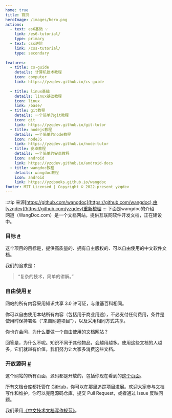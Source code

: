 ```yaml
---
home: true
title: 首页
heroImage: /images/hero.png
actions:
  - text: es6基础 💡
    link: /es6-tutorial/
    type: primary
  - text: css进阶
    link: /css-tutorial/
    type: secondary
   
features:
  - title: cs-guide
    details: 计算机技术教程
    icon: computer
    link: https://yzqdev.github.io/cs-guide
 
  - title: linux基础
    details: linux基础教程
    icon: linux
    link: /base/
  - title: git教程
    details: 一个简单的git教程
    icon: git
    link: https://yzqdev.github.io/git-tutor  
  - title: nodejs教程
    details: 一个简单的node教程
    icon: nodeJS
    link: https://yzqdev.github.io/node-tutor  
  - title: 安卓教程
    details: 一个简单的安卓教程
    icon: android
    link: https://yzqdev.github.io/android-docs
  - title: wangdoc教程
    details: wangdoc教程
    icon: android
    link: https://yzqbooks.github.io/wangdoc
footer: MIT Licensed | Copyright © 2022-present yzqdev
---
```


:::tip
来源[https://github.com/wangdoc](https://github.com/wangdoc),由[yzqdev](https://github.com/yzqdev)重新梳理
:::
下面是wangdoc的介绍  
网道（WangDoc.com）是一个文档网站，提供互联网软件开发文档，正在建设中。

### 目标 [#](https://wangdoc.com/#目标)

这个项目的目标是，提供高质量的、拥有自主版权的、可以自由使用的中文软件文档。

我们的追求是：

> “复杂的技术，简单的讲解。”

### 自由使用 [#](https://wangdoc.com/#自由使用)

网站的所有内容采用知识共享 3.0 许可证，与维基百科相同。

你可以自由使用本站所有内容（包括用于商业用途），不必支付任何费用，条件是使用时保持署名（“来自网道项目”），以及采用相同方式共享。

你也许会问，为什么要做一个自由使用的文档网站？

回答是，为什么不呢。知识不同于其他物品，会越用越多。使用这些文档的人越多，它们就越有价值，我们努力让大家多消费这些文档。

### 开放源码 [#](https://wangdoc.com/#开放源码)

这个网站的所有页面，源码都是开放的，包括你现在看到的[这个页面](https://raw.githubusercontent.com/wangdoc/frontpage/master/README.md)。

所有文档仓库都托管在 [GitHub](https://github.com/wangdoc)，你可以在那里追踪项目进展。欢迎大家参与文档写作和维护，你可以克隆源码仓库，提交 Pull Request，或者通过 Issue 反映问题。

我们采用[《中文技术文档写作规范》](https://github.com/ruanyf/document-style-guide)。
